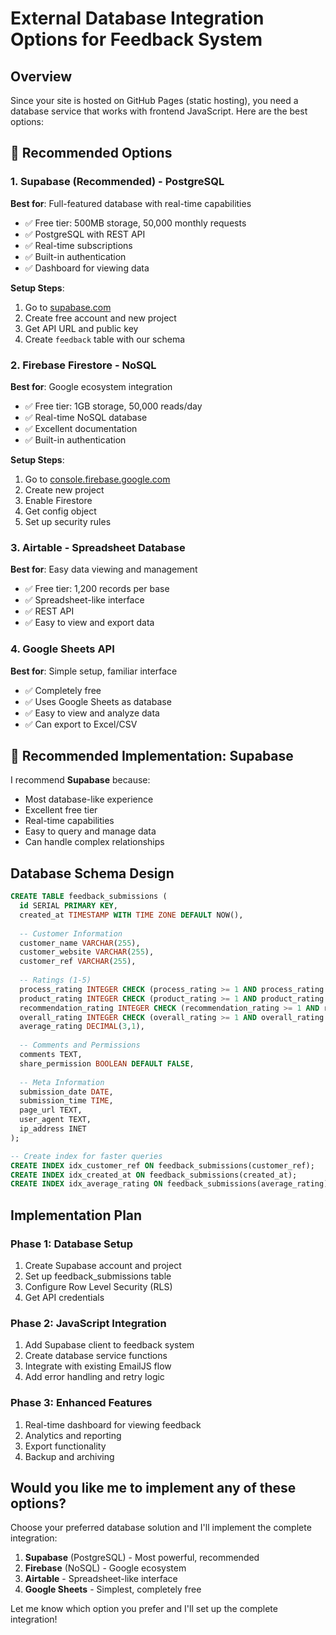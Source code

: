 # External Database Integration Options for Feedback System

## Overview
Since your site is hosted on GitHub Pages (static hosting), you need a database service that works with frontend JavaScript. Here are the best options:

## 🚀 Recommended Options

### 1. **Supabase (Recommended) - PostgreSQL**
**Best for**: Full-featured database with real-time capabilities
- ✅ Free tier: 500MB storage, 50,000 monthly requests
- ✅ PostgreSQL with REST API
- ✅ Real-time subscriptions
- ✅ Built-in authentication
- ✅ Dashboard for viewing data

**Setup Steps**:
1. Go to [supabase.com](https://supabase.com)
2. Create free account and new project
3. Get API URL and public key
4. Create `feedback` table with our schema

### 2. **Firebase Firestore - NoSQL**
**Best for**: Google ecosystem integration
- ✅ Free tier: 1GB storage, 50,000 reads/day
- ✅ Real-time NoSQL database
- ✅ Excellent documentation
- ✅ Built-in authentication

**Setup Steps**:
1. Go to [console.firebase.google.com](https://console.firebase.google.com)
2. Create new project
3. Enable Firestore
4. Get config object
5. Set up security rules

### 3. **Airtable - Spreadsheet Database**
**Best for**: Easy data viewing and management
- ✅ Free tier: 1,200 records per base
- ✅ Spreadsheet-like interface
- ✅ REST API
- ✅ Easy to view and export data

### 4. **Google Sheets API**
**Best for**: Simple setup, familiar interface
- ✅ Completely free
- ✅ Uses Google Sheets as database
- ✅ Easy to view and analyze data
- ✅ Can export to Excel/CSV

## 🎯 Recommended Implementation: Supabase

I recommend **Supabase** because:
- Most database-like experience
- Excellent free tier
- Real-time capabilities
- Easy to query and manage data
- Can handle complex relationships

## Database Schema Design

```sql
CREATE TABLE feedback_submissions (
  id SERIAL PRIMARY KEY,
  created_at TIMESTAMP WITH TIME ZONE DEFAULT NOW(),
  
  -- Customer Information
  customer_name VARCHAR(255),
  customer_website VARCHAR(255),
  customer_ref VARCHAR(255),
  
  -- Ratings (1-5)
  process_rating INTEGER CHECK (process_rating >= 1 AND process_rating <= 5),
  product_rating INTEGER CHECK (product_rating >= 1 AND product_rating <= 5),
  recommendation_rating INTEGER CHECK (recommendation_rating >= 1 AND recommendation_rating <= 5),
  overall_rating INTEGER CHECK (overall_rating >= 1 AND overall_rating <= 5),
  average_rating DECIMAL(3,1),
  
  -- Comments and Permissions
  comments TEXT,
  share_permission BOOLEAN DEFAULT FALSE,
  
  -- Meta Information
  submission_date DATE,
  submission_time TIME,
  page_url TEXT,
  user_agent TEXT,
  ip_address INET
);

-- Create index for faster queries
CREATE INDEX idx_customer_ref ON feedback_submissions(customer_ref);
CREATE INDEX idx_created_at ON feedback_submissions(created_at);
CREATE INDEX idx_average_rating ON feedback_submissions(average_rating);
```

## Implementation Plan

### Phase 1: Database Setup
1. Create Supabase account and project
2. Set up feedback_submissions table
3. Configure Row Level Security (RLS)
4. Get API credentials

### Phase 2: JavaScript Integration
1. Add Supabase client to feedback system
2. Create database service functions
3. Integrate with existing EmailJS flow
4. Add error handling and retry logic

### Phase 3: Enhanced Features
1. Real-time dashboard for viewing feedback
2. Analytics and reporting
3. Export functionality
4. Backup and archiving

## Would you like me to implement any of these options?

Choose your preferred database solution and I'll implement the complete integration:

1. **Supabase** (PostgreSQL) - Most powerful, recommended
2. **Firebase** (NoSQL) - Google ecosystem  
3. **Airtable** - Spreadsheet-like interface
4. **Google Sheets** - Simplest, completely free

Let me know which option you prefer and I'll set up the complete integration!
